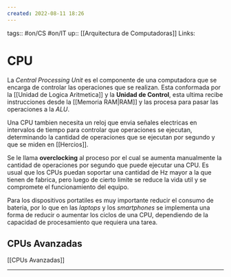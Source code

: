 ```yaml
---
created: 2022-08-11 18:26
---
```

tags:: #on/CS #on/IT 
up:: [[Arquitectura de Computadoras]]
Links: 
# CPU
La *Central Processing Unit* es el componente de una computadora que se encarga de controlar las operaciones que se realizan. Esta conformada por la [[Unidad de Logica Aritmetica]] y la **Unidad de Control**, esta ultima recibe instrucciones desde la [[Memoria RAM|RAM]] y las procesa para pasar las operaciones a la *ALU*.

Una CPU tambien necesita un reloj que envia señales electricas en intervalos de tiempo para controlar que operaciones se ejecutan, determinando la cantidad de operaciones que se ejecutan por segundo y que se miden en [[Hercios]].

Se le llama **overclocking** al proceso por el cual se aumenta manualmente la cantidad de operaciones por segundo que puede ejecutar una CPU. Es usual que los CPUs puedan soportar una cantidad de Hz mayor a la que tienen de fabrica, pero luego de cierto limite se reduce la vida util y se compromete el funcionamiento del equipo.

Para los dispositivos portatiles es muy importante reducir el consumo de bateria, por lo que en las *laptops* y los *smartphones* se implementa una forma de reducir o aumentar los ciclos de una CPU, dependiendo de la capacidad de procesamiento que requiera una tarea. 

## CPUs Avanzadas
[[CPUs Avanzadas]]
___
